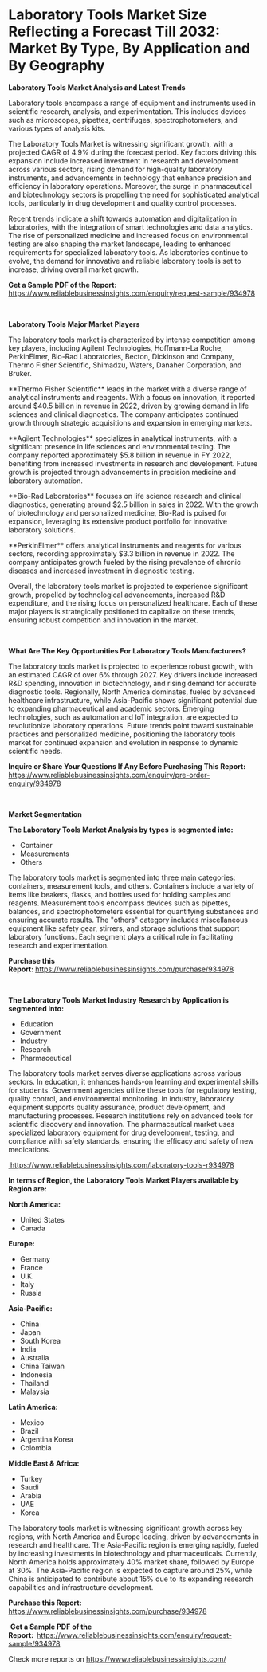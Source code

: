 <p><h1>Laboratory Tools Market Size Reflecting a Forecast Till 2032: Market By Type, By Application and By Geography</h1></p><p><strong>Laboratory Tools Market Analysis and Latest Trends</strong></p>
<p><p>Laboratory tools encompass a range of equipment and instruments used in scientific research, analysis, and experimentation. This includes devices such as microscopes, pipettes, centrifuges, spectrophotometers, and various types of analysis kits. </p><p>The Laboratory Tools Market is witnessing significant growth, with a projected CAGR of 4.9% during the forecast period. Key factors driving this expansion include increased investment in research and development across various sectors, rising demand for high-quality laboratory instruments, and advancements in technology that enhance precision and efficiency in laboratory operations. Moreover, the surge in pharmaceutical and biotechnology sectors is propelling the need for sophisticated analytical tools, particularly in drug development and quality control processes.</p><p>Recent trends indicate a shift towards automation and digitalization in laboratories, with the integration of smart technologies and data analytics. The rise of personalized medicine and increased focus on environmental testing are also shaping the market landscape, leading to enhanced requirements for specialized laboratory tools. As laboratories continue to evolve, the demand for innovative and reliable laboratory tools is set to increase, driving overall market growth.</p></p>
<p><strong>Get a Sample PDF of the Report:&nbsp;</strong> <a href="https://www.reliablebusinessinsights.com/enquiry/request-sample/934978?utm_campaign=2789&utm_medium=2&utm_source=Github&utm_content=ia&utm_term=07032025&utm_id=laboratory-tools">https://www.reliablebusinessinsights.com/enquiry/request-sample/934978</a></p>
<p>&nbsp;</p>
<p><strong>Laboratory Tools Major Market Players</strong></p>
<p><p>The laboratory tools market is characterized by intense competition among key players, including Agilent Technologies, Hoffmann-La Roche, PerkinElmer, Bio-Rad Laboratories, Becton, Dickinson and Company, Thermo Fisher Scientific, Shimadzu, Waters, Danaher Corporation, and Bruker.</p><p>**Thermo Fisher Scientific** leads in the market with a diverse range of analytical instruments and reagents. With a focus on innovation, it reported around $40.5 billion in revenue in 2022, driven by growing demand in life sciences and clinical diagnostics. The company anticipates continued growth through strategic acquisitions and expansion in emerging markets.</p><p>**Agilent Technologies** specializes in analytical instruments, with a significant presence in life sciences and environmental testing. The company reported approximately $5.8 billion in revenue in FY 2022, benefiting from increased investments in research and development. Future growth is projected through advancements in precision medicine and laboratory automation.</p><p>**Bio-Rad Laboratories** focuses on life science research and clinical diagnostics, generating around $2.5 billion in sales in 2022. With the growth of biotechnology and personalized medicine, Bio-Rad is poised for expansion, leveraging its extensive product portfolio for innovative laboratory solutions.</p><p>**PerkinElmer** offers analytical instruments and reagents for various sectors, recording approximately $3.3 billion in revenue in 2022. The company anticipates growth fueled by the rising prevalence of chronic diseases and increased investment in diagnostic testing.</p><p>Overall, the laboratory tools market is projected to experience significant growth, propelled by technological advancements, increased R&D expenditure, and the rising focus on personalized healthcare. Each of these major players is strategically positioned to capitalize on these trends, ensuring robust competition and innovation in the market.</p></p>
<p>&nbsp;</p>
<p><strong>What Are The Key Opportunities For Laboratory Tools Manufacturers?</strong></p>
<p><p>The laboratory tools market is projected to experience robust growth, with an estimated CAGR of over 6% through 2027. Key drivers include increased R&D spending, innovation in biotechnology, and rising demand for accurate diagnostic tools. Regionally, North America dominates, fueled by advanced healthcare infrastructure, while Asia-Pacific shows significant potential due to expanding pharmaceutical and academic sectors. Emerging technologies, such as automation and IoT integration, are expected to revolutionize laboratory operations. Future trends point toward sustainable practices and personalized medicine, positioning the laboratory tools market for continued expansion and evolution in response to dynamic scientific needs.</p></p>
<p><strong>Inquire or Share Your Questions If Any Before Purchasing This Report:</strong> <a href="https://www.reliablebusinessinsights.com/enquiry/pre-order-enquiry/934978?utm_campaign=2789&utm_medium=2&utm_source=Github&utm_content=ia&utm_term=07032025&utm_id=laboratory-tools">https://www.reliablebusinessinsights.com/enquiry/pre-order-enquiry/934978</a></p>
<p>&nbsp;</p>
<p><strong>Market Segmentation</strong></p>
<p><strong>The Laboratory Tools Market Analysis by types is segmented into:</strong></p>
<p><ul><li>Container</li><li>Measurements</li><li>Others</li></ul></p>
<p><p>The laboratory tools market is segmented into three main categories: containers, measurement tools, and others. Containers include a variety of items like beakers, flasks, and bottles used for holding samples and reagents. Measurement tools encompass devices such as pipettes, balances, and spectrophotometers essential for quantifying substances and ensuring accurate results. The "others" category includes miscellaneous equipment like safety gear, stirrers, and storage solutions that support laboratory functions. Each segment plays a critical role in facilitating research and experimentation.</p></p>
<p><strong>Purchase this Report:&nbsp;</strong><a href="https://www.reliablebusinessinsights.com/purchase/934978?utm_campaign=2789&utm_medium=2&utm_source=Github&utm_content=ia&utm_term=07032025&utm_id=laboratory-tools">https://www.reliablebusinessinsights.com/purchase/934978</a></p>
<p>&nbsp;</p>
<p><strong>The Laboratory Tools Market Industry Research by Application is segmented into:</strong></p>
<p><ul><li>Education</li><li>Government</li><li>Industry</li><li>Research</li><li>Pharmaceutical</li></ul></p>
<p><p>The laboratory tools market serves diverse applications across various sectors. In education, it enhances hands-on learning and experimental skills for students. Government agencies utilize these tools for regulatory testing, quality control, and environmental monitoring. In industry, laboratory equipment supports quality assurance, product development, and manufacturing processes. Research institutions rely on advanced tools for scientific discovery and innovation. The pharmaceutical market uses specialized laboratory equipment for drug development, testing, and compliance with safety standards, ensuring the efficacy and safety of new medications.</p></p>
<p><a href="https://www.reliablebusinessinsights.com/laboratory-tools-r934978?utm_campaign=2789&utm_medium=2&utm_source=Github&utm_content=ia&utm_term=07032025&utm_id=laboratory-tools">&nbsp;https://www.reliablebusinessinsights.com/laboratory-tools-r934978</a></p>
<p><strong>In terms of Region, the Laboratory Tools Market Players available by Region are:</strong></p>
<p>
    <p> <strong> North America: </strong>
        <ul>
            <li>United States</li>
            <li>Canada</li>
        </ul>
        </p> 
    <p> <strong> Europe: </strong>
        <ul>
            <li>Germany</li>
            <li>France</li>
            <li>U.K.</li>
            <li>Italy</li>
            <li>Russia</li>
        </ul>
        </p> 
    <p> <strong> Asia-Pacific: </strong>
        <ul>
            <li>China</li>
            <li>Japan</li>
            <li>South Korea</li>
            <li>India</li>
            <li>Australia</li>
            <li>China Taiwan</li>
            <li>Indonesia</li>
            <li>Thailand</li>
            <li>Malaysia</li>
        </ul>
        </p> 
    <p> <strong> Latin America: </strong>
        <ul>
            <li>Mexico</li>
            <li>Brazil</li>
            <li>Argentina Korea</li>
            <li>Colombia</li>
        </ul>
        </p> 
    <p> <strong> Middle East & Africa: </strong>
        <ul>
            <li>Turkey</li>
            <li>Saudi</li>
            <li>Arabia</li>
            <li>UAE</li>
            <li>Korea</li>
        </ul>
    </p>
    </p>
<p><p>The laboratory tools market is witnessing significant growth across key regions, with North America and Europe leading, driven by advancements in research and healthcare. The Asia-Pacific region is emerging rapidly, fueled by increasing investments in biotechnology and pharmaceuticals. Currently, North America holds approximately 40% market share, followed by Europe at 30%. The Asia-Pacific region is expected to capture around 25%, while China is anticipated to contribute about 15% due to its expanding research capabilities and infrastructure development.</p></p>
<p><strong>Purchase this Report: </strong><a href="https://www.reliablebusinessinsights.com/purchase/934978?utm_campaign=2789&utm_medium=2&utm_source=Github&utm_content=ia&utm_term=07032025&utm_id=laboratory-tools">https://www.reliablebusinessinsights.com/purchase/934978</a></p>
<p>&nbsp;<strong>Get a Sample PDF of the Report:&nbsp;&nbsp;</strong><a href="https://www.reliablebusinessinsights.com/enquiry/request-sample/934978?utm_campaign=2789&utm_medium=2&utm_source=Github&utm_content=ia&utm_term=07032025&utm_id=laboratory-tools">https://www.reliablebusinessinsights.com/enquiry/request-sample/934978</a></p>
<p><strong></strong></p>
<p>Check more reports on <a href="https://www.reliablebusinessinsights.com/?utm_campaign=2789&utm_medium=2&utm_source=Github&utm_content=ia&utm_term=07032025&utm_id=laboratory-tools">https://www.reliablebusinessinsights.com/</a></p>
